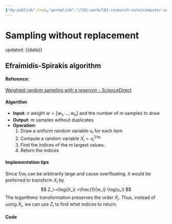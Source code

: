 ```yaml
---
{"dg-publish":true,"permalink":"/l01-work/l01-research-note/computer-science/fast-sampling-without-replacement/","dgPassFrontmatter":true}
---
```



# Sampling without replacement 
updated: {{date}}

## Efraimidis-Spirakis algorithm 

#### Reference:
[Weighted random sampling with a reservoir - ScienceDirect](https://www.sciencedirect.com/science/article/abs/pii/S002001900500298X)

#### Algorithm
- **Input**: $n$ weight $w=[w_1,\ldots,w_n]$ and the number of $m$ samples to draw
- **Output**: $m$ samples without duplicates 
- **Operation**:
	1. Draw a uniform random variable $u_i$ for each item 
	2. Compute a random variable $X_i = u_i ^{1/w_i}$
	3. Find the indices of the $m$ largest values. 
	4. Return the indices
#### Implementation tips

Since $1/w_i$ can be arbitrarily large and cause overfloating, it would be preferred to transform $X_i$ by 
$$
Z_i:=\log(X_i) =\frac{1}{w_i} \log(u_i)
$$
The logarithmic transformation preserves the order $X_i$. Thus, instead of using $X_i$, we can use $Z_i$ to find what indices to return. 

#### Code
